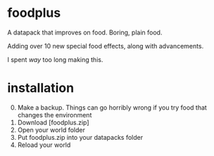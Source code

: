 # foodplus

A datapack that improves on food. Boring, plain food.

Adding over 10 new special food effects, along with advancements.

I spent *way* too long making this.

# installation

0) Make a backup. Things can go horribly wrong if you try food that changes the environment
1) Download [foodplus.zip]
2) Open your world folder
3) Put foodplus.zip into your datapacks folder
4) Reload your world

